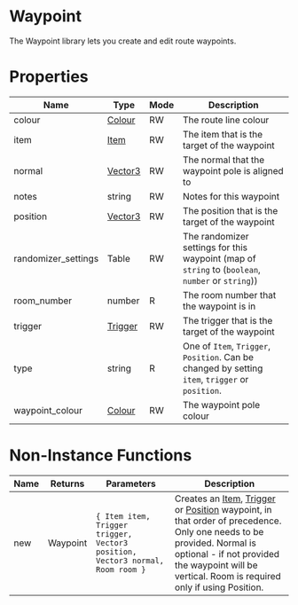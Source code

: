 # Waypoint

The Waypoint library lets you create and edit route waypoints.

# Properties
| Name | Type | Mode | Description |
| ---- | ---- | ---- | ---- |
| colour | [Colour](colour.md) | RW | The route line colour |
| item | [Item](item.md) | RW | The item that is the target of the waypoint |
| normal | [Vector3](vector3.md) | RW | The normal that the waypoint pole is aligned to |
| notes | string | RW | Notes for this waypoint |
| position | [Vector3](vector3.md) | RW | The position that is the target of the waypoint |
| randomizer_settings | Table | RW | The randomizer settings for this waypoint (map of `string` to (`boolean`, `number` or `string`)) |
| room_number | number | R | The room number that the waypoint is in |
| trigger | [Trigger](trigger.md) | RW | The trigger that is the target of the waypoint |
| type | string | R | One of `Item`, `Trigger`, `Position`. Can be changed by setting `item`, `trigger` or `position`.  |
| waypoint_colour | [Colour](colour.md) | RW | The waypoint pole colour |

# Non-Instance Functions

| Name | Returns | Parameters | Description |
| ---- | ------- | ---------- | ----------- |
| new | Waypoint | `{ Item item, Trigger trigger, Vector3 position, Vector3 normal, Room room }` | Creates an [Item](item.md), [Trigger](trigger.md) or [Position](vector3.md) waypoint, in that order of precedence. Only one needs to be provided. Normal is optional - if not provided the waypoint will be vertical. Room is required only if using Position. |
